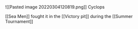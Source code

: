 ![[Pasted image 20220304120819.png]]
Cyclops

[[Sea Men]] fought it in the [[Victory pit]] during the [[Summer Tournament]]
